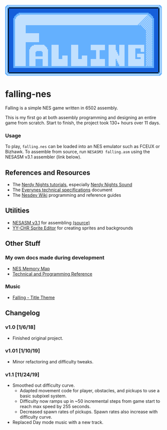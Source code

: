 
![Falling Title](assets/TitleCard.png)

# falling-nes

Falling is a simple NES game written in 6502 assembly.

This is my first go at both assembly programming and designing an entire game from scratch. Start to finish, the project took 130+ hours over 11 days.

### Usage
To play, `falling.nes` can be loaded into an NES emulator such as FCEUX or Bizhawk.
To assemble from source, run `NESASM3 falling.asm` using the NESASM v3.1 assembler (link below).

## References and Resources
- The [Nerdy Nights tutorials](http://nintendoage.com/forum/messageview.cfm?catid=22&threadid=7155), especially [Nerdy Nights Sound](http://nintendoage.com/forum/messageview.cfm?catid=22&threadid=22487)
- The [Everynes technical specifications](http://problemkaputt.de/everynes.htm) document
- The [Nesdev Wiki](https://wiki.nesdev.com/w/index.php/Nesdev_Wiki) programming and reference guides

## Utilities
- [NESASM v3.1](http://www.nespowerpak.com/nesasm/NESASM3.zip) for assembling [(source)](https://github.com/camsaul/nesasm)
- [YY-CHR Sprite Editor](https://www.romhacking.net/utilities/119/) for creating sprites and backgrounds

## Other Stuff
### My own docs made during development
- [NES Memory Map](https://docs.google.com/spreadsheets/d/13Y_h6-3DQwdK-3Dvleg-Glk0jn43_As8jPKa08O__bU/edit?usp=sharing)
- [Technical and Programming Reference](https://docs.google.com/document/d/1v2A-L40bzptVRRyk3lBeXLG6chFXZhMmtBnGT7bAvL8/edit?usp=sharing)

### Music
- [Falling - Title Theme](https://soundcloud.com/zenakumusic/falling-title-theme)

## Changelog

### v1.0 [1/6/18]
- Finished original project.

### v1.01 [1/10/19]
- Minor refactoring and difficulty tweaks.

### v1.1 [11/24/19]
- Smoothed out difficulty curve.
    - Adapted movement code for player, obstacles, and pickups to use a basic subpixel system.
    - Difficulty now ramps up in ~50 incremental steps from game start to reach max speed by 255 seconds.
    - Decreased spawn rates of pickups. Spawn rates also increase with difficulty curve.
- Replaced Day mode music with a new track.
